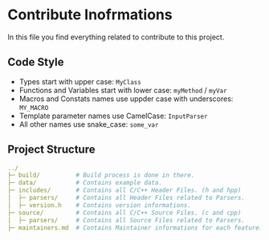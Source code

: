 # Contribute Inofrmations
In this file you find everything related to contribute to this project.

## Code Style
- Types start with upper case: `MyClass`
- Functions and Variables start with lower case: `myMethod` / `myVar`
- Macros and Constats names use uppder case with underscores: `MY_MACRO`
- Template parameter names use CamelCase: `InputParser`
- All other names use snake_case: `some_var`
<!--- Constats are all upper case: `const int ID = 394;`-->

## Project Structure
```yaml
../
├─ build/          # Build process is done in there.
├─ data/           # Contains example data.
├─ includes/       # Contains all C/C++ Header Files. (h and hpp)
│  ├─ parsers/     # Contains all Header Files related to Parsers.
│  ├─ version.h    # Contains version informations.
├─ source/         # Contains all C/C++ Source Files. (c and cpp)
│  ├─ parsers/     # Contains all Source Files related to Parsers.
├─ maintainers.md  # Contains Maintainer informations for each feature.
```